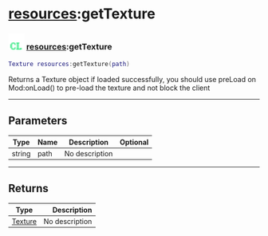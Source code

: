 # [resources](../resources/README.md):getTexture

### <img src="../../.gitbook/assets/client.png" width="32" height="32" /> [resources](../resources/README.md):getTexture

```lua
Texture resources:getTexture(path)
```

Returns a Texture object if loaded successfully, you should use preLoad on Mod:onLoad() to pre-load the texture and not block the client<br>

-----------------
## Parameters

| Type   | Name | Description | Optional |
| ------ | ---- | ----------- | -------: |
| string | path | No description |  |

-----------------
## Returns

| Type   | Description |
| ------ | ----------: |
| [Texture](../texture/README.md) | No description |
